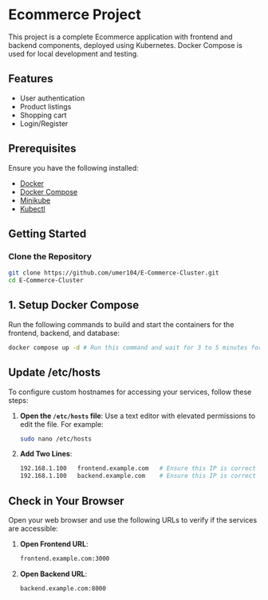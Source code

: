 # Ecommerce Project
This project is a complete Ecommerce application with frontend and backend components, deployed using Kubernetes. Docker Compose is used for local development and testing.

## Features
- User authentication
- Product listings
- Shopping cart
- Login/Register

## Prerequisites
Ensure you have the following installed:
- [Docker](https://www.docker.com/get-started)
- [Docker Compose](https://docs.docker.com/compose/install/)
- [Minikube](https://minikube.sigs.k8s.io/docs/start/)
- [Kubectl](https://kubernetes.io/docs/tasks/tools/)

## Getting Started
### Clone the Repository
```bash
git clone https://github.com/umer104/E-Commerce-Cluster.git
cd E-Commerce-Cluster
```

## 1. Setup Docker Compose
Run the following commands to build and start the containers for the frontend, backend, and database:
```bash
docker compose up -d # Run this command and wait for 3 to 5 minutes for the containers to be properly running.
```

## Update /etc/hosts
To configure custom hostnames for accessing your services, follow these steps:
1. **Open the `/etc/hosts` file**:
   Use a text editor with elevated permissions to edit the file. For example:
   ```bash
   sudo nano /etc/hosts
   ```
2. **Add Two Lines**:
   ```bash
   192.168.1.100   frontend.example.com   # Ensure this IP is correct for your VM
   192.168.1.100   backend.example.com    # Ensure this IP is correct for your VM
   ```

## Check in Your Browser
Open your web browser and use the following URLs to verify if the services are accessible:
1. **Open Frontend URL**:
   ```bash
   frontend.example.com:3000
   ```
2. **Open Backend URL**:
   ```bash
   backend.example.com:8000
   ```
